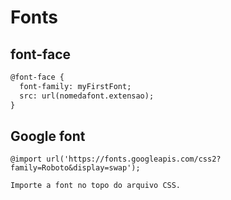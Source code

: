 # Fonts

## font-face

```html
@font-face {
  font-family: myFirstFont;
  src: url(nomedafont.extensao);
}
```

## Google font

```
@import url('https://fonts.googleapis.com/css2?family=Roboto&display=swap');

Importe a font no topo do arquivo CSS.
```